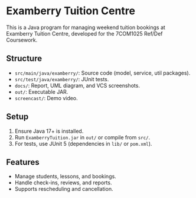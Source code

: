 # Examberry Tuition Centre

This is a Java program for managing weekend tuition bookings at Examberry Tuition Centre, developed for the 7COM1025 Ref/Def Coursework.

## Structure
- `src/main/java/examberry/`: Source code (model, service, util packages).
- `src/test/java/examberry/`: JUnit tests.
- `docs/`: Report, UML diagram, and VCS screenshots.
- `out/`: Executable JAR.
- `screencast/`: Demo video.

## Setup
1. Ensure Java 17+ is installed.
2. Run `ExamberryTuition.jar` in `out/` or compile from `src/`.
3. For tests, use JUnit 5 (dependencies in `lib/` or `pom.xml`).

## Features
- Manage students, lessons, and bookings.
- Handle check-ins, reviews, and reports.
- Supports rescheduling and cancellation.